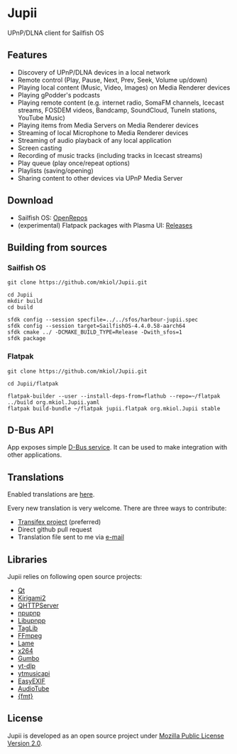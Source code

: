 # Jupii

UPnP/DLNA client for Sailfish OS

## Features

- Discovery of UPnP/DLNA devices in a local network
- Remote control (Play, Pause, Next, Prev, Seek, Volume up/down)
- Playing local content (Music, Video, Images) on Media Renderer devices
- Playing gPodder's podcasts
- Playing remote content (e.g. internet radio, SomaFM channels, Icecast streams, FOSDEM videos, Bandcamp, SoundCloud, TuneIn stations, YouTube Music)
- Playing items from Media Servers on Media Renderer devices
- Streaming of local Microphone to Media Renderer devices
- Streaming of audio playback of any local application
- Screen casting
- Recording of music tracks (including tracks in Icecast streams)
- Play queue (play once/repeat options)
- Playlists (saving/opening)
- Sharing content to other devices via UPnP Media Server

## Download

- Sailfish OS: [OpenRepos](https://openrepos.net/content/mkiol/jupii)
- (experimental) Flatpack packages with Plasma UI: [Releases](https://github.com/mkiol/Jupii/releases)

## Building from sources

### Sailfish OS

```
git clone https://github.com/mkiol/Jupii.git

cd Jupii
mkdir build
cd build

sfdk config --session specfile=../../sfos/harbour-jupii.spec
sfdk config --session target=SailfishOS-4.4.0.58-aarch64
sfdk cmake ../ -DCMAKE_BUILD_TYPE=Release -Dwith_sfos=1
sfdk package
```

### Flatpak

```
git clone https://github.com/mkiol/Jupii.git

cd Jupii/flatpak

flatpak-builder --user --install-deps-from=flathub --repo=~/flatpak ../build org.mkiol.Jupii.yaml
flatpak build-bundle ~/flatpak jupii.flatpak org.mkiol.Jupii stable
```

## D-Bus API

App exposes simple [D-Bus service](https://github.com/mkiol/Jupii/blob/master/dbus/jupii.xml).
It can be used to make integration with other applications.

## Translations

Enabled translations are [here](https://github.com/mkiol/Jupii/tree/master/translations).

Every new translation is very welcome. There are three ways to contribute:

- [Transifex project](https://www.transifex.com/mkiol/jupii) (preferred)
- Direct github pull request
- Translation file sent to me via [e-mail](mailto:jupii@mkiol.net)

## Libraries

Jupii relies on following open source projects:

- [Qt](https://www.qt.io/)
- [Kirigami2](https://api.kde.org/frameworks/kirigami/html/index.html)
- [QHTTPServer](https://github.com/nikhilm/qhttpserver)
- [npupnp](https://framagit.org/medoc92/npupnp)
- [Libupnpp](https://framagit.org/medoc92/libupnpp)
- [TagLib](http://taglib.org/)
- [FFmpeg](https://ffmpeg.org/)
- [Lame](https://lame.sourceforge.io/)
- [x264](https://www.videolan.org/developers/x264.html)
- [Gumbo](https://github.com/google/gumbo-parser)
- [yt-dlp](https://github.com/yt-dlp/yt-dlp)
- [ytmusicapi](https://github.com/sigma67/ytmusicapi)
- [EasyEXIF](https://github.com/mayanklahiri/easyexif)
- [AudioTube](https://github.com/KDE/audiotube)
- [{fmt}](https://fmt.dev)

## License

Jupii is developed as an open source project under [Mozilla Public License Version 2.0](https://www.mozilla.org/MPL/2.0/).
